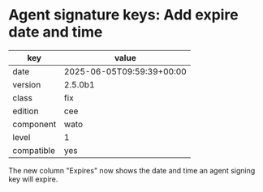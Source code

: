 [//]: # (werk v2)
# Agent signature keys: Add expire date and time

key        | value
---------- | ---
date       | 2025-06-05T09:59:39+00:00
version    | 2.5.0b1
class      | fix
edition    | cee
component  | wato
level      | 1
compatible | yes

The new column "Expires" now shows the date and time an agent signing key will
expire.
